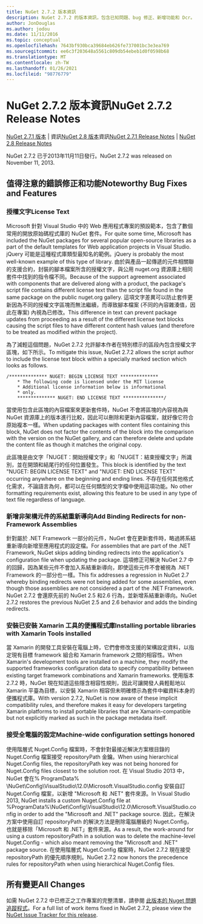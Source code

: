 ```yaml
---
title: NuGet 2.7.2 版本資訊
description: NuGet 2.7.2 的版本資訊，包含已知問題、bug 修正、新增功能和 Dcr。
author: JonDouglas
ms.author: jodou
ms.date: 11/11/2016
ms.topic: conceptual
ms.openlocfilehash: 7643bf930bca39684eb626fe737001bc3e3ea769
ms.sourcegitcommit: ee6c3f203648a5561c809db54ebeb1d0f0598b68
ms.translationtype: MT
ms.contentlocale: zh-TW
ms.lasthandoff: 01/26/2021
ms.locfileid: "98776779"
---
```

# <a name="nuget-272-release-notes"></a><span data-ttu-id="85535-103">NuGet 2.7.2 版本資訊</span><span class="sxs-lookup"><span data-stu-id="85535-103">NuGet 2.7.2 Release Notes</span></span>

<span data-ttu-id="85535-104">[NuGet 2.7.1 版本](../release-notes/nuget-2.7.1.md)  |  資訊[NuGet 2.8 版本](../release-notes/nuget-2.8.md)資訊</span><span class="sxs-lookup"><span data-stu-id="85535-104">[NuGet 2.7.1 Release Notes](../release-notes/nuget-2.7.1.md) | [NuGet 2.8 Release Notes](../release-notes/nuget-2.8.md)</span></span>

<span data-ttu-id="85535-105">NuGet 2.7.2 已于2013年11月11日發行。</span><span class="sxs-lookup"><span data-stu-id="85535-105">NuGet 2.7.2 was released on November 11, 2013.</span></span>

## <a name="noteworthy-bug-fixes-and-features"></a><span data-ttu-id="85535-106">值得注意的錯誤修正和功能</span><span class="sxs-lookup"><span data-stu-id="85535-106">Noteworthy Bug Fixes and Features</span></span>

### <a name="license-text"></a><span data-ttu-id="85535-107">授權文字</span><span class="sxs-lookup"><span data-stu-id="85535-107">License Text</span></span>
<span data-ttu-id="85535-108">Microsoft 針對 Visual Studio 中的 Web 應用程式專案的預設範本，包含了數個常用的開放原始碼程式庫的 NuGet 套件。</span><span class="sxs-lookup"><span data-stu-id="85535-108">For quite some time, Microsoft has included the NuGet packages for several popular open-source libraries as a part of the default templates for Web application projects in Visual Studio.</span></span> <span data-ttu-id="85535-109">jQuery 可能是這種程式庫類型最知名的範例。</span><span class="sxs-lookup"><span data-stu-id="85535-109">jQuery is probably the most well-known example of this type of library.</span></span> <span data-ttu-id="85535-110">由於與產品一起傳遞的元件相關聯的支援合約，封裝的腳本檔案所含的授權文字，與公用 nuget.org 資源庫上相同套件中找到的指令檔不同。</span><span class="sxs-lookup"><span data-stu-id="85535-110">Because of the support agreement associated with components that are delivered along with a product, the package's script file contains different license text than the script file found in the same package on the public nuget.org gallery.</span></span> <span data-ttu-id="85535-111">這項文字差異可以防止套件更新因為不同的授權文字區塊而無法繼續，而導致腳本檔案 (不同的內容雜湊值，因此在專案) 內視為已修改。</span><span class="sxs-lookup"><span data-stu-id="85535-111">This difference in text can prevent package updates from proceeding as a result of the different license text blocks causing the script files to have different content hash values (and therefore to be treated as modified within the project).</span></span>

<span data-ttu-id="85535-112">為了減輕這個問題，NuGet 2.7.2 允許腳本作者在特別標示的區段內包含授權文字區塊，如下所示。</span><span class="sxs-lookup"><span data-stu-id="85535-112">To mitigate this issue, NuGet 2.7.2 allows the script author to include the license text block within a specially marked section which looks as follows.</span></span>

```
/************** NUGET: BEGIN LICENSE TEXT **************
    * The following code is licensed under the MIT license
    * Additional license information below is informational
    * only.
    ************** NUGET: END LICENSE TEXT ***************/
```

<span data-ttu-id="85535-113">當使用包含此區塊的內容檔案來更新套件時，NuGet 不會將區塊的內容視為與 NuGet 資源庫上的版本進行比較，因此可以刪除和更新內容檔案，就好像它符合原始複本一樣。</span><span class="sxs-lookup"><span data-stu-id="85535-113">When updating packages with content files containing this block, NuGet does not factor the contents of the block into the comparison with the version on the NuGet gallery, and can therefore delete and update the content file as though it matches the original copy.</span></span>

<span data-ttu-id="85535-114">此區塊是由文字「NUGET：開始授權文字」和「NUGET：結束授權文字」所識別，並在開頭和結尾行的任何位置發生。</span><span class="sxs-lookup"><span data-stu-id="85535-114">This block is identified by the text "NUGET: BEGIN LICENSE TEXT" and "NUGET: END LICENSE TEXT" occurring anywhere on the beginning and ending lines.</span></span>  <span data-ttu-id="85535-115">不存在任何其他格式化需求，不論語言為何，都可以在任何類型的文字檔中使用這項功能。</span><span class="sxs-lookup"><span data-stu-id="85535-115">No other formatting requirements exist, allowing this feature to be used in any type of text file regardless of language.</span></span>

### <a name="add-binding-redirects-for-non-framework-assemblies"></a><span data-ttu-id="85535-116">新增非架構元件的系結重新導向</span><span class="sxs-lookup"><span data-stu-id="85535-116">Add Binding Redirects for non-Framework Assemblies</span></span>
<span data-ttu-id="85535-117">針對屬於 .NET Framework 一部分的元件，NuGet 會在更新套件時，略過將系結重新導向新增至應用程式的設定檔。</span><span class="sxs-lookup"><span data-stu-id="85535-117">For assemblies that are part of the .NET Framework, NuGet skips adding binding redirects into the application's configuration file when updating the package.</span></span> <span data-ttu-id="85535-118">這項修正可解決 NuGet 2.7 中的回歸，因為某些元件不會加入系結重新導向，即使這些元件不會被視為 .NET Framework 的一部分也一樣。</span><span class="sxs-lookup"><span data-stu-id="85535-118">This fix addresses a regression in NuGet 2.7 whereby binding redirects were not being added for some assemblies, even though those assemblies are not considered a part of the .NET Framework.</span></span> <span data-ttu-id="85535-119">NuGet 2.7.2 會還原先前的 NuGet 2.5 和2.6 行為，並新增系結重新導向。</span><span class="sxs-lookup"><span data-stu-id="85535-119">NuGet 2.7.2 restores the previous NuGet 2.5 and 2.6 behavior and adds the binding redirects.</span></span>

### <a name="installing-portable-libraries-with-xamarin-tools-installed"></a><span data-ttu-id="85535-120">安裝已安裝 Xamarin 工具的便攜程式庫</span><span class="sxs-lookup"><span data-stu-id="85535-120">Installing portable libraries with Xamarin Tools installed</span></span>
<span data-ttu-id="85535-121">當 Xamarin 的開發工具安裝在電腦上時，它們會修改支援的架構設定資料，以指定現有目標 framework 組合和 Xamarin framework 之間的相容性。</span><span class="sxs-lookup"><span data-stu-id="85535-121">When Xamarin's development tools are installed on a machine, they modify the supported frameworks configuration data to specify compatibility between existing target framework combinations and Xamarin frameworks.</span></span> <span data-ttu-id="85535-122">使用版本2.7.2 時，NuGet 現在知道這些隱含相容性規則，因此可讓開發人員輕鬆地以 Xamarin 平臺為目標，以安裝 Xamarin 相容但未明確標示為套件中繼資料本身的便攜程式庫。</span><span class="sxs-lookup"><span data-stu-id="85535-122">With version 2.7.2, NuGet is now aware of these implicit compatibility rules, and therefore makes it easy for developers targeting Xamarin platforms to install portable libraries that are Xamarin-compatible but not explicitly marked as such in the package metadata itself.</span></span>

### <a name="machine-wide-configuration-settings-honored"></a><span data-ttu-id="85535-123">接受全電腦的設定</span><span class="sxs-lookup"><span data-stu-id="85535-123">Machine-wide configuration settings honored</span></span>
<span data-ttu-id="85535-124">使用階層式 Nuget.Config 檔案時，不會針對最接近解決方案根目錄的 Nuget.Config 檔案接受 repositoryPath 金鑰。</span><span class="sxs-lookup"><span data-stu-id="85535-124">When using hierarchical Nuget.Config files, the repositoryPath key was not being honored for Nuget.Config files closest to the solution root.</span></span> <span data-ttu-id="85535-125">在 Visual Studio 2013 中，NuGet 會在% ProgramData% \NuGet\Config\VisualStudio\12.0\Microsoft.VisualStudio.config 安裝自訂 Nuget.Config 檔案，以新增 "Microsoft 和 .NET" 套件來源。</span><span class="sxs-lookup"><span data-stu-id="85535-125">In Visual Studio 2013, NuGet installs a custom Nuget.Config file at %ProgramData%\NuGet\Config\VisualStudio\12.0\Microsoft.VisualStudio.config in order to add the "Microsoft and .NET" package source.</span></span> <span data-ttu-id="85535-126">因此，在解決方案中使用自訂 repositoryPath 的解決方法是刪除電腦層級的 Nuget.Config，也就是移除「Microsoft 和 .NET」套件來源。</span><span class="sxs-lookup"><span data-stu-id="85535-126">As a result, the work-around for using a custom repositoryPath in a solution was to delete the machine-level Nuget.Config - which also meant removing the "Microsoft and .NET" package source.</span></span> <span data-ttu-id="85535-127">在使用階層式 Nuget.Config 檔案時，NuGet 2.7.2 現在接受 repositoryPath 的優先順序規則。</span><span class="sxs-lookup"><span data-stu-id="85535-127">NuGet 2.7.2 now honors the precedence rules for repositoryPath when using hierarchical Nuget.Config files.</span></span>

## <a name="all-changes"></a><span data-ttu-id="85535-128">所有變更</span><span class="sxs-lookup"><span data-stu-id="85535-128">All Changes</span></span>
<span data-ttu-id="85535-129">如需 NuGet 2.7.2 中已修正之工作專案的完整清單，請參閱 [此版本的 Nuget 問題追蹤程式](https://nuget.codeplex.com/workitem/list/advanced?keyword=&status=All&type=All&priority=All&release=NuGet%202.7.2&assignedTo=All&component=All&sortField=LastUpdatedDate&sortDirection=Descending&page=0&reasonClosed=Fixed)。</span><span class="sxs-lookup"><span data-stu-id="85535-129">For a full list of work items fixed in NuGet 2.7.2, please view the [NuGet Issue Tracker for this release](https://nuget.codeplex.com/workitem/list/advanced?keyword=&status=All&type=All&priority=All&release=NuGet%202.7.2&assignedTo=All&component=All&sortField=LastUpdatedDate&sortDirection=Descending&page=0&reasonClosed=Fixed).</span></span>
